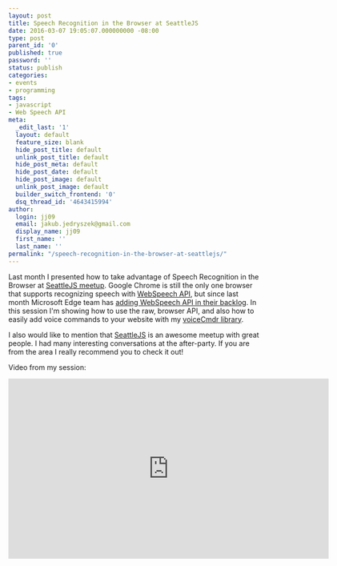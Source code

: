 ```yaml
---
layout: post
title: Speech Recognition in the Browser at SeattleJS
date: 2016-03-07 19:05:07.000000000 -08:00
type: post
parent_id: '0'
published: true
password: ''
status: publish
categories:
- events
- programming
tags:
- javascript
- Web Speech API
meta:
  _edit_last: '1'
  layout: default
  feature_size: blank
  hide_post_title: default
  unlink_post_title: default
  hide_post_meta: default
  hide_post_date: default
  hide_post_image: default
  unlink_post_image: default
  builder_switch_frontend: '0'
  dsq_thread_id: '4643415994'
author:
  login: jj09
  email: jakub.jedryszek@gmail.com
  display_name: jj09
  first_name: ''
  last_name: ''
permalink: "/speech-recognition-in-the-browser-at-seattlejs/"
---
```

<p>Last month I presented how to take advantage of Speech Recognition in the Browser at <a href="http://www.meetup.com/seattlejs/events/224633792/">SeattleJS meetup</a>. Google Chrome is still the only one browser that supports recognizing speech with <a href="https://developer.mozilla.org/en-US/docs/Web/API/Web_Speech_API">WebSpeech API</a>, but since last month Microsoft Edge team has <a href="https://wpdev.uservoice.com/forums/257854-microsoft-edge-developer/suggestions/6263660-web-speech-api-input">adding WebSpeech API in their backlog</a>. In this session I'm showing how to use the raw, browser API, and also how to easily add voice commands to your website with my <a href="https://github.com/jj09/voiceCmdr">voiceCmdr library</a>.</p>
<p>I also would like to mention that <a href="http://www.meetup.com/seattlejs/">SeattleJS</a> is an awesome meetup with great people. I had many interesting conversations at the after-party. If you are from the area I really recommend you to check it out!</p>
<p>Video from my session:</p>
<p><iframe src="https://channel9.msdn.com/Blogs/seattlejs/2016021101/player" width="640" height="360" frameborder="0" allowfullscreen="allowfullscreen"></iframe></p>

